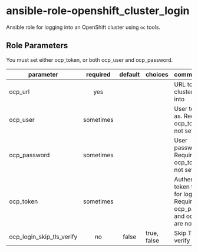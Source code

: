 # ansible-role-openshift_cluster_login

Ansible role for logging into an OpenShift cluster using `oc` tools.

## Role Parameters

You must set either ocp_token, or both ocp_user and ocp_password.

| parameter                     | required  | default       | choices         | comments 
| ------------------------------|:---------:|:-------------:| --------------- | :-------- 
| ocp\_url                      | yes       |               |                 | URL to OCP cluster to log into
| ocp\_user                     | sometimes |               |                 | User to log in as. Required if ocp_token is not set.
| ocp\_password                 | sometimes |               |                 | User password. Required if ocp_token is not set.
| ocp\_token                    | sometimes |               |                 | Authentication token to use for login. Required if ocp_passord and ocp_url are not set.
| ocp\_login\_skip\_tls\_verify | no        | false         | true, false     | Skip TLS verify
